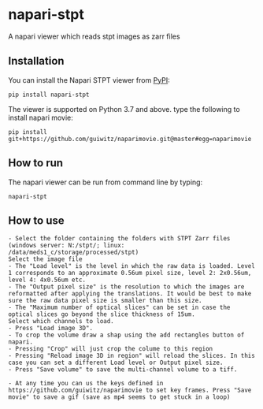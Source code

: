 # napari-stpt
A napari viewer which reads stpt images as zarr files

## Installation

You can install the Napari STPT viewer from [PyPI](https://pypi.org/project/napari-stpt/):

    pip install napari-stpt

The viewer is supported on Python 3.7 and above.
type the following to install napari movie:

    pip install git+https://github.com/guiwitz/naparimovie.git@master#egg=naparimovie

## How to run

The napari viewer can be run from command line by typing:

    napari-stpt
    
## How to use

    - Select the folder containing the folders with STPT Zarr files (windows server: N:/stpt/; linux: /data/meds1_c/storage/processed/stpt)
    Select the image file
    - The "Load level" is the level in which the raw data is loaded. Level 1 corresponds to an approximate 0.56um pixel size, level 2: 2x0.56um, level 4: 4x0.56um etc.
    - The "Output pixel size" is the resolution to which the images are reformatted after applying the translations. It would be best to make sure the raw data pixel size is smaller than this size.
    - The "Maximum number of optical slices" can be set in case the optical slices go beyond the slice thickness of 15um.
    Select which channels to load.
    - Press "Load image 3D".
    - To crop the volume draw a shap using the add rectangles button of napari.
    - Pressing "Crop" will just crop the colume to this region
    - Pressing "Reload image 3D in region" will reload the slices. In this case you can set a different Load level or Output pixel size.
    - Press "Save volume" to save the multi-channel volume to a tiff.

    - At any time you can us the keys defined in https://github.com/guiwitz/naparimovie to set key frames. Press "Save movie" to save a gif (save as mp4 seems to get stuck in a loop)
